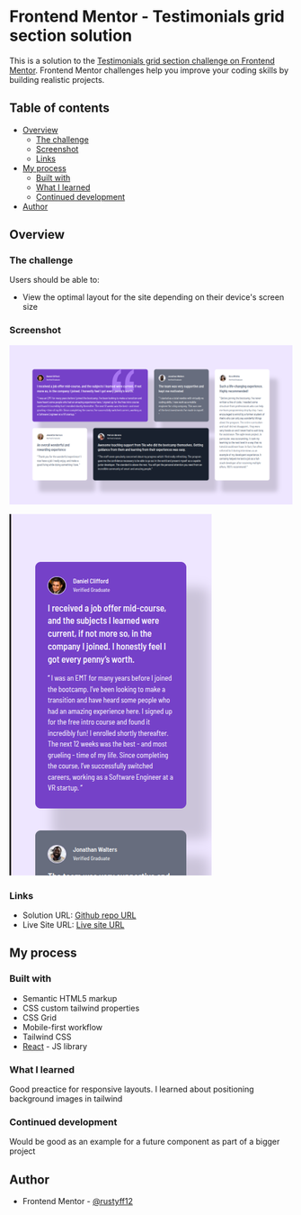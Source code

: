 # Frontend Mentor - Testimonials grid section solution

This is a solution to the [Testimonials grid section challenge on Frontend Mentor](https://www.frontendmentor.io/challenges/testimonials-grid-section-Nnw6J7Un7). Frontend Mentor challenges help you improve your coding skills by building realistic projects.

## Table of contents

- [Overview](#overview)
  - [The challenge](#the-challenge)
  - [Screenshot](#screenshot)
  - [Links](#links)
- [My process](#my-process)
  - [Built with](#built-with)
  - [What I learned](#what-i-learned)
  - [Continued development](#continued-development)
- [Author](#author)

## Overview

### The challenge

Users should be able to:

- View the optimal layout for the site depending on their device's screen size

### Screenshot

![Desktop screenshot](design/screenshots/desktop-screenshot.png)

![Mobile screenshot](design/screenshots/mobile-screenshot.png)

### Links

- Solution URL: [Github repo URL](https://github.com/frontend-rustyff12/07-fm-testimonials-grid-section)
- Live Site URL: [Live site URL](https://testimonials-grid-section-rustyff12.netlify.app/)

## My process

### Built with

- Semantic HTML5 markup
- CSS custom tailwind properties
- CSS Grid
- Mobile-first workflow
- Tailwind CSS
- [React](https://reactjs.org/) - JS library

### What I learned

Good preactice for responsive layouts. I learned about positioning background images in tailwind

### Continued development

Would be good as an example for a future component as part of a bigger project

## Author

- Frontend Mentor - [@rustyff12](https://www.frontendmentor.io/profile/rustyff12)
